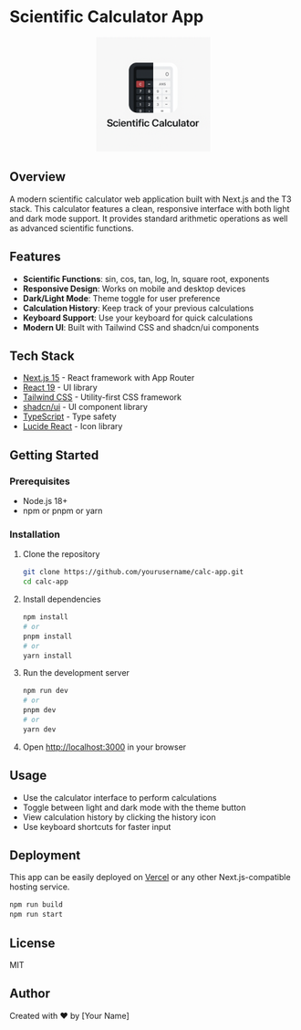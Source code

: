 # Scientific Calculator App

<div align="center">
  <img src="/public/AppLogo.png" alt="Calculator App Logo" width="200" />
</div>

## Overview

A modern scientific calculator web application built with Next.js and the T3 stack. This calculator features a clean, responsive interface with both light and dark mode support. It provides standard arithmetic operations as well as advanced scientific functions.

## Features

- **Scientific Functions**: sin, cos, tan, log, ln, square root, exponents
- **Responsive Design**: Works on mobile and desktop devices
- **Dark/Light Mode**: Theme toggle for user preference
- **Calculation History**: Keep track of your previous calculations
- **Keyboard Support**: Use your keyboard for quick calculations
- **Modern UI**: Built with Tailwind CSS and shadcn/ui components

## Tech Stack

- [Next.js 15](https://nextjs.org/) - React framework with App Router
- [React 19](https://react.dev/) - UI library
- [Tailwind CSS](https://tailwindcss.com/) - Utility-first CSS framework
- [shadcn/ui](https://ui.shadcn.com/) - UI component library
- [TypeScript](https://www.typescriptlang.org/) - Type safety
- [Lucide React](https://lucide.dev/) - Icon library

## Getting Started

### Prerequisites

- Node.js 18+ 
- npm or pnpm or yarn

### Installation

1. Clone the repository
   ```bash
   git clone https://github.com/yourusername/calc-app.git
   cd calc-app
   ```

2. Install dependencies
   ```bash
   npm install
   # or
   pnpm install
   # or
   yarn install
   ```

3. Run the development server
   ```bash
   npm run dev
   # or
   pnpm dev
   # or
   yarn dev
   ```

4. Open [http://localhost:3000](http://localhost:3000) in your browser

## Usage

- Use the calculator interface to perform calculations
- Toggle between light and dark mode with the theme button
- View calculation history by clicking the history icon
- Use keyboard shortcuts for faster input

## Deployment

This app can be easily deployed on [Vercel](https://vercel.com) or any other Next.js-compatible hosting service.

```bash
npm run build
npm run start
```

## License

MIT

## Author

Created with ❤️ by [Your Name]
